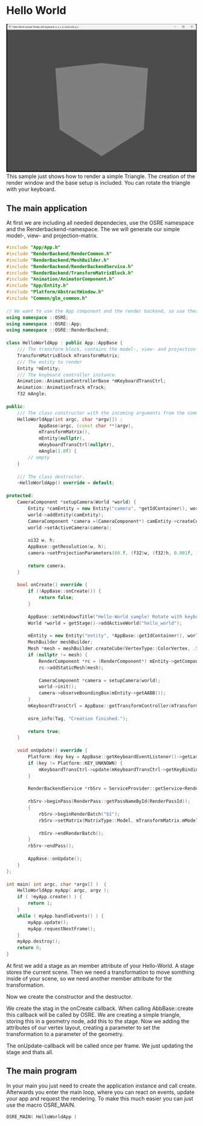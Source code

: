# Hello World
![HelloWorld](../../assets/Images/HelloWorld.png)
This sample just shows how to render a simple Triangle. The creation of the render window and the base setup is included. 
You can rotate the triangle with your keyboard.

## The main application
At first we are including all needed dependecies, use the OSRE namespace and the Renderbackend-namespace. 
The we will generate our simple model-, view- and projection-matrix.

```cpp
#include "App/App.h"
#include "RenderBackend/RenderCommon.h"
#include "RenderBackend/MeshBuilder.h"
#include "RenderBackend/RenderBackendService.h"
#include "RenderBackend/TransformMatrixBlock.h"
#include "Animation/AnimatorComponent.h"
#include "App/Entity.h"
#include "Platform/AbstractWindow.h"
#include "Common/glm_common.h"

// We want to use the App component and the render backend, so use these namespaces
using namespace ::OSRE;
using namespace ::OSRE::App;
using namespace ::OSRE::RenderBackend;

class HelloWorldApp : public App::AppBase {
    /// The transform block, contains the model-, view- and projection-matrix
    TransformMatrixBlock mTransformMatrix;
    /// The entity to render
    Entity *mEntity;
    /// The keyboard controller instance.
    Animation::AnimationControllerBase *mKeyboardTransCtrl;
    Animation::AnimationTrack mTrack;
    f32 mAngle;

public:
    /// The class constructor with the incoming arguments from the command line.
    HelloWorldApp(int argc, char *argv[]) :
            AppBase(argc, (const char **)argv),
            mTransformMatrix(),
            mEntity(nullptr),
            mKeyboardTransCtrl(nullptr),
            mAngle(1.0f) {
        // empty
    }

    /// The class destructor.
    ~HelloWorldApp() override = default;

protected:
    CameraComponent *setupCamera(World *world) {
        Entity *camEntity = new Entity("camera", *getIdContainer(), world);
        world->addEntity(camEntity);
        CameraComponent *camera =(CameraComponent*) camEntity->createComponent(ComponentType::CameraComponentType);
        world->setActiveCamera(camera);
        
        ui32 w, h;
        AppBase::getResolution(w, h);
        camera->setProjectionParameters(60.f, (f32)w, (f32)h, 0.001f, 1000.f);

        return camera;
    }

    bool onCreate() override {
        if (!AppBase::onCreate()) {
            return false;
        }

        AppBase::setWindowsTitle("Hello-World sample! Rotate with keyboard: w, a, s, d, scroll with q, e");
        World *world = getStage()->addActiveWorld("hello_world");

        mEntity = new Entity("entity", *AppBase::getIdContainer(), world);
        MeshBuilder meshBuilder;
        Mesh *mesh = meshBuilder.createCube(VertexType::ColorVertex, .5,.5,.5,BufferAccessType::ReadOnly).getMesh();
        if (nullptr != mesh) {
            RenderComponent *rc = (RenderComponent*) mEntity->getComponent(ComponentType::RenderComponentType);
            rc->addStaticMesh(mesh);

            CameraComponent *camera = setupCamera(world);
            world->init();
            camera->observeBoundingBox(mEntity->getAABB());
        }
        mKeyboardTransCtrl = AppBase::getTransformController(mTransformMatrix);

        osre_info(Tag, "Creation finished.");

        return true;
    }

    void onUpdate() override {
        Platform::Key key = AppBase::getKeyboardEventListener()->getLastKey();
        if (key != Platform::KEY_UNKNOWN) {
            mKeyboardTransCtrl->update(mKeyboardTransCtrl->getKeyBinding(key));
        }

        RenderBackendService *rbSrv = ServiceProvider::getService<RenderBackendService>(ServiceType::RenderService);
        
        rbSrv->beginPass(RenderPass::getPassNameById(RenderPassId));
        {
            rbSrv->beginRenderBatch("b1");
            rbSrv->setMatrix(MatrixType::Model, mTransformMatrix.mModel);

            rbSrv->endRenderBatch();
        }
        rbSrv->endPass();

        AppBase::onUpdate();
    }
};

int main( int argc, char *argv[] )  {
    HelloWorldApp myApp( argc, argv );
    if ( !myApp.create() ) {
        return 1;
    }
    while ( myApp.handleEvents() ) {
        myApp.update();
        myApp.requestNextFrame();
    }
    myApp.destroy();
    return 0;
}
```

At first we add a stage as an member attribute of your Hello-World. A stage stores the current scene.
Then we need a transformation to move somthing inside of your scene, so we need another member attribute for the transformation.

Now we create the constructor and the destructor. 

We create the stag in the onCreate callback. When calling AbbBase::create this callback will be called by OSRE. We are creating a simple triangle, 
storing this in a geometry node, add this to the stage. Now we adding the attributes of our vertex layout, creating a parameter to set the transformation 
to a parameter of the geometry.

The onUpdate-callback will be called once per frame. We just updating the stage and thats all.

## The main program
In your main you just need to create the application instance and call create.
Afterwards you enter the main loop, where you can react on events, update your app and request the rendering.
To make this much easier you can just use the macro OSRE_MAIN.
```cpp
OSRE_MAIN( HelloWorldApp )
```

